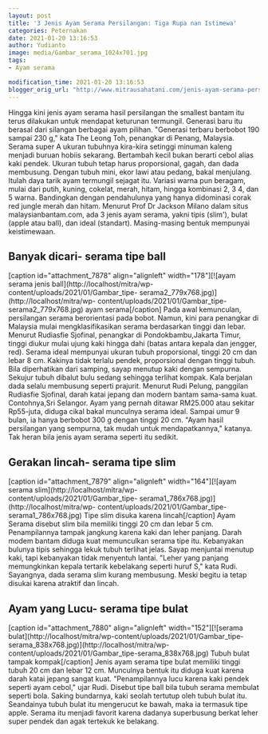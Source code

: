 ```yaml
---
layout: post
title: '3 Jenis Ayam Serama Persilangan: Tiga Rupa nan Istimewa'
categories: Peternakan
date: 2021-01-20 13:16:53
author: Yudianto
image: media/Gambar_serama_1024x701.jpg
tags:
- Ayam serama

modification_time: 2021-01-20 13:16:53
blogger_orig_url: "http://www.mitrausahatani.com/jenis-ayam-serama-persilangan.html"
---
```


Hingga kini jenis ayam serama hasil persilangan the smallest bantam itu terus
dilakukan untuk mendapat keturunan termungil. Generasi baru itu berasal dari
silangan berbagai ayam pilihan. "Generasi terbaru berbobot 190 sampai 230 g,"
kata The Leong Toh, penangkar di Penang, Malaysia. Serama super A ukuran
tubuhnya kira-kira setinggi minuman kaleng menjadi buruan hobiis sekarang.
Bertambah kecil bukan berarti cebol alias kaki pendek. Ukuran tubuh tetap
harus proporsional, gagah, dan dada membusung. Dengan tubuh mini, ekor lawi
atau pedang, bakal menjulang. Itulah daya tarik ayam termungil sejagat itu.
Variasi warna pun beragam, mulai dari putih, kuning, cokelat, merah, hitam,
hingga kombinasi 2, 3 4, dan 5 warna. Bandingkan dengan pendahulunya yang
hanya didominasi corak red jungle merah dan hitam. Menurut Prof Dr Jackson
Milano dalam situs malaysianbantam.com, ada 3 jenis ayam serama, yakni tipis
(slim'), bulat (apple atau ball), dan ideal (standart). Masing-masing bentuk
mempunyai keistimewaan.

## Banyak dicari- serama tipe ball

[caption id="attachment_7878" align="alignleft" width="178"][![ayam serama
jenis ball](http://localhost/mitra/wp-content/uploads/2021/01/Gambar_tipe-
serama2_779x768.jpg)](http://localhost/mitra/wp-
content/uploads/2021/01/Gambar_tipe-serama2_779x768.jpg) ayam serama[/caption]
Pada awal kemunculan, persilangan serama berorientasi pada bobot. Namun, kini
para penangkar di Malaysia mulai mengklasifikasikan serama berdasarkan tinggi
dan lebar. Menurut Rudiasfie Sjofinal, penangkar di Pondokbambu,Jakarta Timur,
tinggi diukur mulai ujung kaki hingga dahi (batas antara kepala dan jengger,
red). Serama ideal mempunyai ukuran tubuh proporsional, tinggi 20 cm dan lebar
8 cm. Kakinya tidak terlalu pendek, proporsional dengan tinggi tubuh. Bila
diperhatikan dari samping, sayap menutup kaki dengan sempurna. Sekujur tubuh
dibalut bulu sedang sehingga terlihat kompak. Kala berjalan dada selalu
membusung seperti prajurit. Menurut Rudi Pelung, panggilan Rudiasfie Sjofinal,
darah katai jepang dan modern bantam sama-sama kuat. Contohnya,Sri Selangor.
Ayam yang pernah ditawar RM25.000 atau sekitar Rp55-juta, diduga cikal bakal
munculnya serama ideal. Sampai umur 9 bulan, ia hanya berbobot 300 g dengan
tinggi 20 cm. "Ayam hasil persilangan yang sempurna, tak mudah untuk
mendapatkannya," katanya. Tak heran bila jenis ayam serama seperti itu
sedikit.

## Gerakan lincah- serama tipe slim

[caption id="attachment_7879" align="alignleft" width="164"][![ayam serama
slim](http://localhost/mitra/wp-content/uploads/2021/01/Gambar_tipe-
serama1_786x768.jpg)](http://localhost/mitra/wp-
content/uploads/2021/01/Gambar_tipe-serama1_786x768.jpg) Tipe slim disuka
karena lincah[/caption] Ayam Serama disebut slim bila memiliki tinggi 20 cm
dan lebar 5 cm. Penampilannya tampak jangkung karena kaki dan leher panjang.
Darah modem bantam diduga kuat memunculkan serama tipe itu. Kebanyakan bulunya
tipis sehingga lekuk tubuh terlihat jelas. Sayap menjuntai menutup kaki, tapi
kebanyakan tidak menyentuh lantai. "Leher yang panjang memungkinkan kepala
tertarik kebelakang seperti huruf S," kata Rudi. Sayangnya, dada serama slim
kurang membusung. Meski begitu ia tetap disukai karena atraktif dan lincah.

## Ayam yang Lucu- serama tipe bulat

[caption id="attachment_7880" align="alignleft" width="152"][![serama
bulat](http://localhost/mitra/wp-content/uploads/2021/01/Gambar_tipe-
serama_838x768.jpg)](http://localhost/mitra/wp-
content/uploads/2021/01/Gambar_tipe-serama_838x768.jpg) Tubuh bulat tampak
kompak[/caption] Jenis ayam serama tipe bulat memiliki tinggi tubuh 20 cm dan
lebar 12 cm. Munculnya bentuk itu diduga kuat karena darah katai jepang sangat
kuat. "Penampilannya lucu karena kaki pendek seperti ayam cebol," ujar Rudi.
Disebut tipe ball bila tubuh serama membulat seperti bola. Saking bundarnya,
kaki seolah tertutup oleh tubuh bulat itu. Seandainya tubuh bulat itu
mengerucut ke bawah, maka ia termasuk tipe apple. Serama itu menjadi favorit
karena dadanya superbusung berkat leher super pendek dan agak tertekuk ke
belakang.



